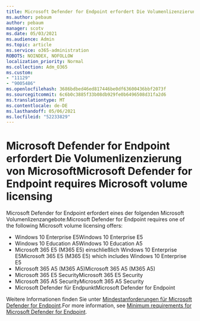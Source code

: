 ```yaml
---
title: Microsoft Defender for Endpoint erfordert Die Volumenlizenzierung von Microsoft
ms.author: pebaum
author: pebaum
manager: scotv
ms.date: 05/03/2021
ms.audience: Admin
ms.topic: article
ms.service: o365-administration
ROBOTS: NOINDEX, NOFOLLOW
localization_priority: Normal
ms.collection: Adm_O365
ms.custom:
- "11129"
- "9005486"
ms.openlocfilehash: 3686bdbed46ed817446be0df63600436bbf2073f
ms.sourcegitcommit: 6c6b0c3885f33b08db929fe0b6496508d31fa2d6
ms.translationtype: MT
ms.contentlocale: de-DE
ms.lasthandoff: 05/06/2021
ms.locfileid: "52233829"
---
```

# <a name="microsoft-defender-for-endpoint-requires-microsoft-volume-licensing"></a><span data-ttu-id="9d6a4-102">Microsoft Defender for Endpoint erfordert Die Volumenlizenzierung von Microsoft</span><span class="sxs-lookup"><span data-stu-id="9d6a4-102">Microsoft Defender for Endpoint requires Microsoft volume licensing</span></span>

<span data-ttu-id="9d6a4-103">Microsoft Defender for Endpoint erfordert eines der folgenden Microsoft Volumenlizenzangebote:</span><span class="sxs-lookup"><span data-stu-id="9d6a4-103">Microsoft Defender for Endpoint requires one of the following Microsoft volume licensing offers:</span></span>

- <span data-ttu-id="9d6a4-104">Windows 10 Enterprise E5</span><span class="sxs-lookup"><span data-stu-id="9d6a4-104">Windows 10 Enterprise E5</span></span>
- <span data-ttu-id="9d6a4-105">Windows 10 Education A5</span><span class="sxs-lookup"><span data-stu-id="9d6a4-105">Windows 10 Education A5</span></span>
- <span data-ttu-id="9d6a4-106">Microsoft 365 E5 (M365 E5) einschließlich Windows 10 Enterprise E5</span><span class="sxs-lookup"><span data-stu-id="9d6a4-106">Microsoft 365 E5 (M365 E5) which includes Windows 10 Enterprise E5</span></span>
- <span data-ttu-id="9d6a4-107">Microsoft 365 A5 (M365 A5)</span><span class="sxs-lookup"><span data-stu-id="9d6a4-107">Microsoft 365 A5 (M365 A5)</span></span>
- <span data-ttu-id="9d6a4-108">Microsoft 365 E5 Security</span><span class="sxs-lookup"><span data-stu-id="9d6a4-108">Microsoft 365 E5 Security</span></span>
- <span data-ttu-id="9d6a4-109">Microsoft 365 A5 Security</span><span class="sxs-lookup"><span data-stu-id="9d6a4-109">Microsoft 365 A5 Security</span></span>
- <span data-ttu-id="9d6a4-110">Microsoft Defender für Endpunkt</span><span class="sxs-lookup"><span data-stu-id="9d6a4-110">Microsoft Defender for Endpoint</span></span>

<span data-ttu-id="9d6a4-111">Weitere Informationen finden Sie unter [Mindestanforderungen für Microsoft Defender for Endpoint](https://docs.microsoft.com/microsoft-365/security/defender-endpoint/minimum-requirements).</span><span class="sxs-lookup"><span data-stu-id="9d6a4-111">For more information, see [Minimum requirements for Microsoft Defender for Endpoint](https://docs.microsoft.com/microsoft-365/security/defender-endpoint/minimum-requirements).</span></span>